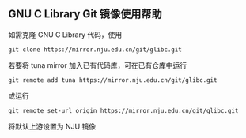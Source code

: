 
## GNU C Library Git 镜像使用帮助

如需克隆 GNU C Library 代码，使用

```
git clone https://mirror.nju.edu.cn/git/glibc.git
```

若要将 tuna mirror 加入已有代码库，可在已有仓库中运行

```
git remote add tuna https://mirror.nju.edu.cn/git/glibc.git
```

或运行

```
git remote set-url origin https://mirror.nju.edu.cn/git/glibc.git
```

将默认上游设置为 NJU 镜像
